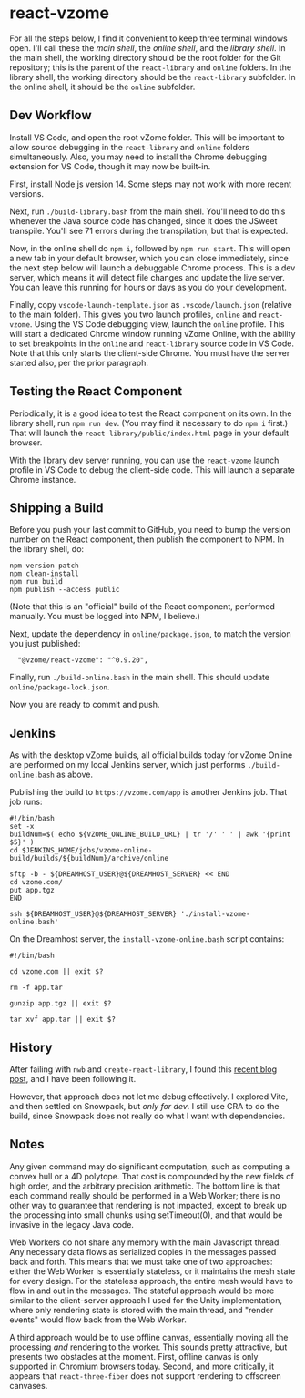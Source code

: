 # react-vzome

For all the steps below, I find it convenient to keep three terminal windows open.
I'll call these the *main shell*, the *online shell*, and the *library shell*.
In the main shell, the working directory should be the root folder for the
Git repository; this is the parent of the `react-library` and `online` folders.  In the library shell,
the working directory should be the `react-library` subfolder.  In the online shell, it should be the `online` subfolder.

## Dev Workflow

Install VS Code, and open the root vZome folder.  This will be important to allow source debugging in the `react-library` and `online` folders simultaneously.  Also, you may need to install the Chrome debugging extension for VS Code, though it may now be built-in. 

First, install Node.js version 14.  Some steps may not work with more recent versions.

Next, run `./build-library.bash` from the main shell.  You'll need to do this whenever the Java source code has changed, since it does the JSweet transpile.  You'll see 71 errors during the transpilation, but that is expected.

Now, in the online shell do `npm i`, followed by `npm run start`.  This will open a new tab in your default browser, which you can close immediately, since the next step below will launch a debuggable Chrome process.
This is a dev server, which means it will detect file changes and update the live server.
You can leave this running for hours or days as you do your development.

Finally, copy `vscode-launch-template.json` as `.vscode/launch.json` (relative to the main folder).
This gives you two launch profiles, `online` and `react-vzome`.  Using the VS Code debugging view, launch the `online` profile.  This will start a dedicated Chrome window running vZome Online, with the ability to set breakpoints in the `online` and `react-library` source code in VS Code.  Note that this only starts the client-side Chrome.  You must have the server started also, per the prior paragraph.

## Testing the React Component

Periodically, it is a good idea to test the React component on its own.
In the library shell, run `npm run dev`.  (You may find it necessary to do `npm i` first.)
That will launch the `react-library/public/index.html` page in your default browser.

With the library dev server running, you can use the `react-vzome` launch profile in VS Code
to debug the client-side code.  This will launch a separate Chrome instance.

## Shipping a Build

Before you push your last commit to GitHub, you need to bump the version number on the React component,
then publish the component to NPM.  In the library shell, do:
```
npm version patch
npm clean-install
npm run build
npm publish --access public
```
(Note that this is an "official" build of the React component, performed manually. You must be logged into NPM, I believe.)

Next, update the dependency in `online/package.json`, to match the version you just published:
```
  "@vzome/react-vzome": "^0.9.20",
```
Finally, run `./build-online.bash` in the main shell.  This should update `online/package-lock.json`.

Now you are ready to commit and push.

## Jenkins

As with the desktop vZome builds, all official builds today for vZome Online are performed on
my local Jenkins server, which just performs `./build-online.bash` as above.

Publishing the build to `https://vzome.com/app` is another Jenkins job.
That job runs:

```
#!/bin/bash
set -x
buildNum=$( echo ${VZOME_ONLINE_BUILD_URL} | tr '/' ' ' | awk '{print $5}' )
cd $JENKINS_HOME/jobs/vzome-online-build/builds/${buildNum}/archive/online

sftp -b - ${DREAMHOST_USER}@${DREAMHOST_SERVER} << END
cd vzome.com/
put app.tgz
END

ssh ${DREAMHOST_USER}@${DREAMHOST_SERVER} './install-vzome-online.bash'
```
On the Dreamhost server, the `install-vzome-online.bash` script contains:

```
#!/bin/bash

cd vzome.com || exit $?

rm -f app.tar

gunzip app.tgz || exit $?

tar xvf app.tar || exit $?
```

## History

After failing with `nwb` and `create-react-library`, I found this [recent blog post][mehrahinem], and I have been following it.

[mehrahinem]: https://medium.com/@mehrahinam/build-a-private-react-component-library-cra-rollup-material-ui-github-package-registry-1e14da93e790

However, that approach does not let me debug effectively.
I explored Vite, and then settled on Snowpack, but *only for dev*.  I still use CRA to do the build,
since Snowpack does not really do what I want with dependencies.

## Notes

Any given command may do significant computation, such as computing a convex hull or a 4D polytope.
That cost is compounded by the new fields of high order, and the arbitrary precision arithmetic.
The bottom line is that each command really should be performed in a Web Worker;
there is no other way to guarantee that rendering is not impacted,
except to break up the processing into small chunks using setTimeout(0),
and that would be invasive in the legacy Java code.

Web Workers do not share any memory with the main Javascript thread.
Any necessary data flows as serialized copies in the messages passed back and forth.
This means that we must take one of two approaches: either the Web Worker is essentially stateless,
or it maintains the mesh state for every design.  For the stateless approach, the entire mesh would
have to flow in and out in the messages.  The stateful approach would be more similar to the client-server
approach I used for the Unity implementation, where only rendering state is stored with the main thread,
and "render events" would flow back from the Web Worker.

A third approach would be to use offline canvas, essentially moving all the processing *and* rendering
to the worker.  This sounds pretty attractive, but presents two obstacles at the moment.
First, offline canvas is only supported in Chromium browsers today.  Second, and more critically,
it appears that `react-three-fiber` does not support rendering to offscreen canvases.
